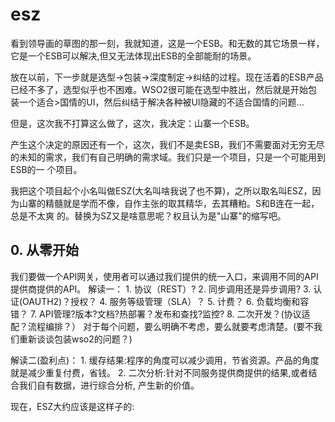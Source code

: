 # esz

看到领导画的草图的那一刻，我就知道，这是一个ESB。和无数的其它场景一样，它是一个ESB可以解决,但又无法体现出ESB的全部能耐的场景。

放在以前，下一步就是选型->包装->深度制定->纠结的过程。现在活着的ESB产品已经不多了，选型似乎也不困难。WSO2很可能在选型中胜出，然后就是开始包装一个适合>国情的UI，然后纠结于解决各种被UI隐藏的不适合国情的问题...

但是，这次我不打算这么做了，这次，我决定：山寨一个ESB。

产生这个决定的原因还有一个，这次，我们不是卖ESB，我们不需要面对无穷无尽的未知的需求，我们有自己明确的需求域。我们只是一个项目，只是一个可能用到ESB的一
个项目。

我把这个项目起个小名叫做ESZ(大名叫啥我说了也不算)，之所以取名叫ESZ，因为山寨的精髓就是学而不像，自作主张的取其精华，去其糟粕。S和B连在一起，总是不太爽
的。替换为SZ又是啥意思呢？权且认为是"山寨"的缩写吧。


## 0. 从零开始

我们要做一个API网关，使用者可以通过我们提供的统一入口，来调用不同的API提供商提供的API。
解读一：
    1. 协议（REST）?
    2. 同步调用还是异步调用?
    3. 认证(OAUTH2)？授权？
    4. 服务等级管理（SLA）？
    5. 计费？
    6. 负载均衡和容错？
    7. API管理?版本?文档?热部署？发布和查找?监控?
    8. 二次开发？(协议适配？流程编排？）
对于每个问题，要么明确不考虑，要么就要考虑清楚。(要不我们重新谈谈包装wso2的问题？)

解读二(盈利点)：
    1. 缓存结果:程序的角度可以减少调用，节省资源。产品的角度就是减少重复付费，省钱。
    2. 二次分析:针对不同服务提供商提供的结果,或者结合我们自有数据，进行综合分析, 产生新的价值。

现在，ESZ大约应该是这样子的:

